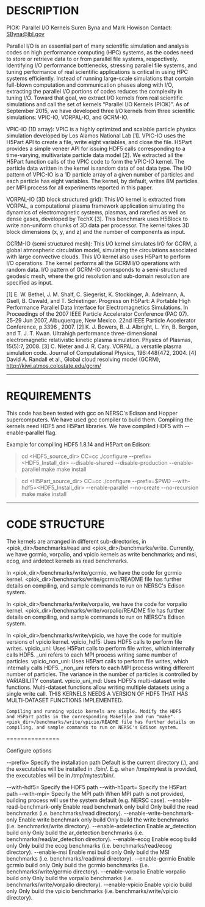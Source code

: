 DESCRIPTION
=============
PIOK: Parallel I/O Kernels 
Suren Byna and Mark Howison
Contact: SByna@lbl.gov

Parallel I/O is an essential part of many scientific simulation and
analysis codes on high performance computing (HPC) systems, as the codes
need to store or retrieve data to or from parallel file systems,
respectively. Identifying I/O performance bottlenecks, stressing parallel
file systems, and tuning performance of real scientific applications is
critical in using HPC systems efficiently. Instead of running large-scale
simulations that contain full-blown computation and communication phases
along with I/O, extracting the parallel I/O portions of codes reduces the
complexity in tuning I/O. Toward that goal, we extract I/O kernels from
real scientific simulations and call the set of kernels “Parallel I/O
Kernels (PIOK)”. As of September 2015, we have developed three I/O kernels
from three scientific simulations: VPIC-IO, VORPAL-IO, and GCRM-IO. 

VPIC-IO (1D array): VPIC is a highly optimized and scalable particle
physics simulation developed by Los Alamos National Lab [1]. VPIC-IO uses
the H5Part API to create a file, write eight variables, and close the file.
H5Part provides a simple veneer API for issuing HDF5 calls corresponding to
a time-varying, multivariate particle data model [2]. We extracted all the
H5Part function calls of the VPIC code to form the VPIC-IO kernel. The
particle data written in the kernel is random data of oat data type. The
I/O pattern of VPIC-IO is a 1D particle array of a given number of
particles and each particle has eight variables. The kernel, by default,
writes 8M particles per MPI process for all experiments reported in this
paper.

VORPAL-IO (3D block structured grid): This I/O kernel is extracted from
VORPAL, a computational plasma framework application simulating the
dynamics of electromagnetic systems, plasmas, and rarefied as well as dense
gases, developed by TechX [3]. This benchmark uses H5Block to write
non-uniform chunks of 3D data per processor. The kernel takes 3D block
dimensions (x, y, and z) and the number of components as input.

GCRM-IO (semi structured mesh): This I/O kernel simulates I/O for GCRM, a
global atmospheric circulation model, simulating the circulations
associated with large convective clouds. This I/O kernel also uses H5Part
to perform I/O operations. The kernel performs all the GCRM I/O operations
with random data. I/O pattern of GCRM-IO corresponds to a semi-structured
geodesic mesh, where the grid resolution and sub-domain resolution are
specified as input. 

[1]	E. W. Bethel, J. M. Shalf, C. Siegerist, K. Stockinger, A.
Adelmann, A. Gsell, B. Oswald, and T. Schietinger. Progress on H5Part:  A
Portable High Performance Parallel Data Interface for Electromagnetics
Simulations. In Proceedings of the 2007 IEEE Particle Accelerator
Conference (PAC 07). 25-29 Jun 2007, Albuquerque, New Mexico. 22nd IEEE
Particle Accelerator Conference, p.3396 , 2007.
[2]	K. J. Bowers, B. J. Albright, L. Yin, B. Bergen, and T. J. T. Kwan.
Ultrahigh performance three-dimensional electromagnetic relativistic
kinetic plasma simulation. Physics of Plasmas, 15(5):7, 2008.
[3]	C. Nieter and J. R. Cary. VORPAL: a versatile plasma simulation
code. Journal of Computational Physics, 196:448{472, 2004.
[4]	David A. Randall et al., Global cloud resolving model (GCRM),
http://kiwi.atmos.colostate.edu/gcrm/ 

-------------------------------------------------------------------------

REQUIREMENTS
=============

This code has been tested with gcc on NERSC's Edison and Hopper
supercomputers. We have used gcc compiler to build them. Compiling the
kernels need HDF5 and H5Part libraries. We have compiled HDF5 with
--enable-parallel flag.

Example for compiling HDF5 1.8.14 and H5Part on Edison:
> cd <HDF5_source_dir>
> CC=cc ./configure --prefix=<HDF5_Install_dir> --disable-shared --disable-production --enable-parallel
> make
> make install

> cd <H5Part_source_dir>
> CC=cc ./configure --prefix=$PWD --with-hdf5=<HDF5_Install_dir> --enable-parallel --no-create --no-recursion
> make
> make install

-------------------------------------------------------------------------

CODE STRUCTURE
===============

The kernels are arranged in different sub-directories, in
<piok_dir>/benchmarks/read and <piok_dir>/benchmarks/write. 
Currently, we have gcrmio, vorpalio, and vpicio kernels as write benchmarks; and
msi, ecog, and ardetect kernels as read benchmarks.

In <piok_dir>/benchmarks/write/gcrmio, we have the code for gcrmio kernel. 
<piok_dir>/benchmarks/write/gcrmio/README file has further details on compiling,
and sample commands to run on NERSC's Edison system.

In <piok_dir>/benchmarks/write/vorpalio, we have the code for vorpalio kernel. 
<piok_dir>/benchmarks/write/vorpalio/README file has further details on
compiling, and sample commands to run on NERSC's Edison system.

In <piok_dir>/benchmarks/write/vpicio, we have the code for multiple versions of
vpicio kernel.
	vpicio_hdf5: Uses HDF5 calls to perform file
				       writes.
	vpicio_uni:  Uses H5Part calls to perform file
				       writes, which internally calls HDF5.
				       _uni refers to each MPI process
					writing	same number of particles.
	vpicio_non_uni:  Uses H5Part calls to perform file
				       writes, which internally calls HDF5.
				       _non_uni refers to each MPI process
					writing	different number of
					particles. The variance in the
					number of particles is controlled
					by VARIABILITY constant.
	vpicio_uni_md:  Uses HDF5's multi-dataset write
					functions. Multi-dataset functions
					allow writing multiple datasets using
					a single write call. THIS KERNELS NEEDS
					A VERSION OF HDF5 THAT HAS MULTI-DATASET
					FUNCTIONS IMPLEMENTED. 

	Compiling and running vpicio kernels are simple. Modify the HDF5
	and H5Part paths in the corresponding Makefile and run "make". 
	<piok_dir>/benchmarks/write/vpicio/README file has further details on
	compiling, and sample commands to run on NERSC's Edison system.

===============

Configure options

  --prefix=<PATH>            Specify the installation path
                   Default is the current directory (.), and 
                   the executables will be installed in ./bin/.
                   E.g. when /tmp/mytest is provided, 
                        the executables will be in /tmp/mytest/bin/.

  --with-hdf5=<PATH>         Specify the HDF5 path
  --with-h5part=<PATH>       Specify the H5Part path
  --with-mpi=<PATH>          Specify the MPI path
                   When MPI path is not provided, building process will use the
                   system default (e.g. NERSC case).
  --enable-read-benchmark-only	     Enable read benchmark only build
                   Only build the read benchmarks 
                   (i.e. benchmarks/read directory).
  --enable-write-benchmark-only      Enable write benchmark only build
                   Only build the write benchmarks 
                   (i.e. benchmarks/write directory).
  --enable-ardetection               Enable ar_detection build only
                   Only build the ar_detection benchmarks 
                   (i.e. benchmarks/read/ar_detection directory).
  --enable-ecog                      Enable ecog build only
                   Only build the ecog benchmarks 
                   (i.e. benchmarks/read/ecog directory).
  --enable-msi                       Enable msi build only
                   Only build the MSI benchmarks 
                   (i.e. benchmarks/read/msi directory).
  --enable-gcrmio                    Enable gcrmio build only
                   Only build the gcrmio benchmarks 
                   (i.e. benchmarks/write/gcrmio directory).
  --enable-vorpalio                  Enable vorpalio build only
                   Only build the vorpalio benchmarks 
                   (i.e. benchmarks/write/vorpalio directory).
  --enable-vpicio                    Enable vpicio build only
                   Only build the vpicio benchmarks 
                   (i.e. benchmarks/write/vpicio directory).

